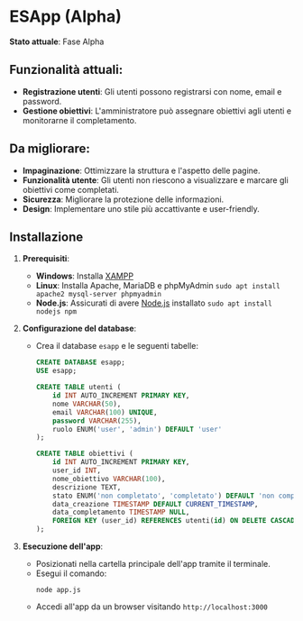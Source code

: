 # ESApp (Alpha)

**Stato attuale**: Fase Alpha

## Funzionalità attuali:
- **Registrazione utenti**: Gli utenti possono registrarsi con nome, email e password.
- **Gestione obiettivi**: L'amministratore può assegnare obiettivi agli utenti e monitorarne il completamento.

## Da migliorare:
- **Impaginazione**: Ottimizzare la struttura e l'aspetto delle pagine.
- **Funzionalità utente**: Gli utenti non riescono a visualizzare e marcare gli obiettivi come completati.
- **Sicurezza**: Migliorare la protezione delle informazioni.
- **Design**: Implementare uno stile più accattivante e user-friendly.

## Installazione
1. **Prerequisiti**:
   - **Windows**: Installa [XAMPP](https://www.apachefriends.org/index.html)
   - **Linux**: Installa Apache, MariaDB e phpMyAdmin `sudo apt install apache2 mysql-server phpmyadmin`
   - **Node.js**: Assicurati di avere [Node.js](https://nodejs.org/) installato `sudo apt install nodejs npm`

2. **Configurazione del database**:
   - Crea il database `esapp` e le seguenti tabelle:
     ```sql
     CREATE DATABASE esapp;
     USE esapp;

     CREATE TABLE utenti (
         id INT AUTO_INCREMENT PRIMARY KEY,
         nome VARCHAR(50),
         email VARCHAR(100) UNIQUE,
         password VARCHAR(255),
         ruolo ENUM('user', 'admin') DEFAULT 'user'
     );

     CREATE TABLE obiettivi (
         id INT AUTO_INCREMENT PRIMARY KEY,
         user_id INT,
         nome_obiettivo VARCHAR(100),
         descrizione TEXT,
         stato ENUM('non completato', 'completato') DEFAULT 'non completato',
         data_creazione TIMESTAMP DEFAULT CURRENT_TIMESTAMP,
         data_completamento TIMESTAMP NULL,
         FOREIGN KEY (user_id) REFERENCES utenti(id) ON DELETE CASCADE
     );
     ```

3. **Esecuzione dell'app**:
   - Posizionati nella cartella principale dell'app tramite il terminale.
   - Esegui il comando:
     ```
     node app.js
     ```
   - Accedi all'app da un browser visitando `http://localhost:3000`
